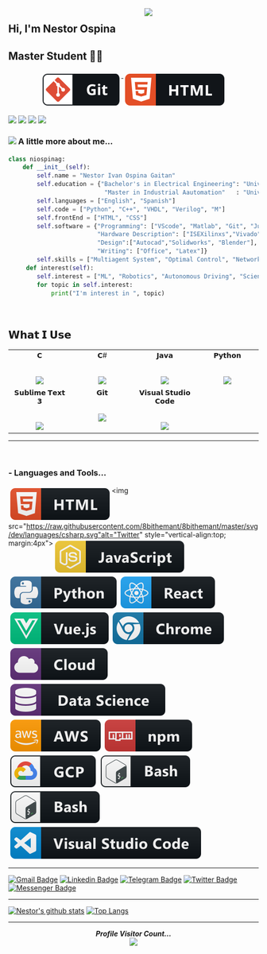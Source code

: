 <img align='right' src="https://media.giphy.com/media/M9gbBd9nbDrOTu1Mqx/giphy.gif" width="230">

## Hi, I'm Nestor Ospina 
## Master Student 👨‍💻
<!-- <h3>Contact me</h3> -->
<!-- <br> -->
<p align="center">
  <a href="#">
  </a> 
  
  
  <a href="#">
    <img src="svg/git.svg" alt="cplus" style="vertical-align:top; margin:6px 4px">
  </a> 
  
  
  <a href="#">
    <img src="svg/html.svg" alt="cplus" style="vertical-align:top; margin:6px 4px">
  </a> 
</p>

[![](https://img.shields.io/badge/LinkedIn-nestorospina-blue)](https://www.linkedin.com/in/nestor-ospina/)
[![](https://img.shields.io/badge/Gmail-niospinag%40unal.edu.co-red)](mailto:niospinag@unal.edu.co)
[![](https://img.shields.io/badge/Schoolar-Nestor%20Ivan%20Ospina-important)](https://scholar.google.com/citations?hl=es&user=LRhuGL8AAAAJ)
[![](https://img.shields.io/badge/Researchgate-Nestor%20Ivan%20Ospina-brightgreen)](https://www.researchgate.net/profile/Nestor-Ospina-Gaitan)
<!-- [![](https://img.shields.io/badge/Linkedin-Nestor%20Ospina-blue)](https://www.linkedin.com/in/nestor-ospina/) -->


### <img src="https://media.giphy.com/media/iigp4VDyf5dCLRlGkm/giphy.gif" width="50"> A little more about me...  

```python
class niospinag:
    def __init__(self):
        self.name = "Nestor Ivan Ospina Gaitan"
        self.education = {"Bachelor's in Electrical Engineering": "Universidad Nacional de Colombia",
                           "Master in Industrial Aautomation"   : "Universidad Nacional de Colombia" }
        self.languages = ["English", "Spanish"]
        self.code = ["Python", "C++", "VHDL", "Verilog", "M"]               
        self.frontEnd = ["HTML", "CSS"]
        self.software = {"Programming": ["VScode", "Matlab", "Git", "Jupiter", "Spyder"],
                         "Hardware Description": ["ISEXilinxs","Vivado", "Quartus"],
                         "Design":["Autocad","Solidworks", "Blender"],
                         "Writing": ["Office", "Latex"]}
        self.skills = ["Multiagent System", "Optimal Control", "Network systems"] 
     def interest(self):
        self.interest = ["ML", "Robotics", "Autonomous Driving", "Science and Technology"]
        for topic in self.interest:
            print("I'm interest in ", topic)
        
        
```


## 𝗪𝗵𝗮𝘁 𝗜 𝗨𝘀𝗲

<table>
  <tbody>
    <tr valign="top">
      <td width="25%" align="center">
        <span>𝗖</span><br><br><br>
        <img height="64px" src="https://cdn.svgporn.com/logos/c.svg">
      </td>
      <td width="25%" align="center">
        <span>𝗖#</span><br><br><br>
        <img height="64px" src="https://cdn.svgporn.com/logos/c-sharp.svg">
      </td>
      <td width="25%" align="center">
        <span>𝗝𝗮𝘃𝗮</span><br><br><br>
        <img height="64px" src="https://cdn.svgporn.com/logos/java.svg">
      </td>
      <td width="25%" align="center">
        <span>𝗣𝘆𝘁𝗵𝗼𝗻</span><br><br><br>
        <img height="64px" src="https://cdn.svgporn.com/logos/python.svg">
      </td>
    </tr>
    <tr valign="top">
      <td width="25%" align="center">
        <span>𝗦𝘂𝗯𝗹𝗶𝗺𝗲 𝗧𝗲𝘅𝘁 𝟯</span><br><br><br>
        <img height="64px" src="https://cdn.worldvectorlogo.com/logos/sublime-text.svg">
      </td>
      <td width="25%" align="center">
        <span>𝗚𝗶𝘁</span><br><br><br>
        <img height="64px" src="https://cdn.svgporn.com/logos/git-icon.svg">
      </td>
      <td width="25%" align="center">
        <span>𝗩𝗶𝘀𝘂𝗮𝗹 𝗦𝘁𝘂𝗱𝗶𝗼 𝗖𝗼𝗱𝗲</span><br><br><br>
        <img height="64px" src="https://cdn.svgporn.com/logos/visual-studio-code.svg">
      </td>
    </tr>
  </tbody>
</table>


<hr>



<br />

### - Languages and Tools...

<p align="center">
      <!-- For more icons please follow  https://github.com/MikeCodesDotNET/ColoredBadges -->
 
<img src="https://raw.githubusercontent.com/8bithemant/8bithemant/master/svg/dev/languages/html.svg" alt="Twitter" style="vertical-align:top; margin:4px"><img src="https://raw.githubusercontent.com/8bithemant/8bithemant/master/svg/dev/languages/csharp.svg"alt="Twitter" style="vertical-align:top; margin:4px"><img src="https://raw.githubusercontent.com/8bithemant/8bithemant/master/svg/dev/languages/js.svg" alt="Twitter" style="vertical-align:top; margin:4px"><img src="https://raw.githubusercontent.com/8bithemant/8bithemant/master/svg/dev/languages/python.svg" alt="Twitter" style="vertical-align:top; margin:4px"><img src="https://raw.githubusercontent.com/8bithemant/8bithemant/master/svg/dev/frameworks/react.svg" alt="Twitter" style="vertical-align:top; margin:4px"><img src="https://raw.githubusercontent.com/8bithemant/8bithemant/master/svg/dev/frameworks/vue.svg" alt="Twitter" style="vertical-align:top; margin:4px"><img src="https://raw.githubusercontent.com/8bithemant/8bithemant/master/svg/dev/misc/chrome.svg" alt="Twitter" style="vertical-align:top; margin:4px"><img src="https://raw.githubusercontent.com/8bithemant/8bithemant/master/svg/dev/misc/cloud.svg" alt="Twitter" style="vertical-align:top; margin:4px"><img src="https://raw.githubusercontent.com/8bithemant/8bithemant/master/svg/dev/misc/datascience.svg" alt="Twitter" style="vertical-align:top; margin:4px"><img src="https://raw.githubusercontent.com/8bithemant/8bithemant/master/svg/dev/services/aws.svg" alt="Twitter" style="vertical-align:top; margin:4px"><img src="https://raw.githubusercontent.com/8bithemant/8bithemant/master/svg/dev/services/npm.svg" alt="Twitter" style="vertical-align:top; margin:4px"><img src="https://raw.githubusercontent.com/8bithemant/8bithemant/master/svg/dev/services/gcp.svg" alt="Twitter" style="vertical-align:top; margin:4px"><img src="https://raw.githubusercontent.com/8bithemant/8bithemant/master/svg/dev/tools/bash.svg" alt="Twitter" style="vertical-align:top; margin:4px"><img src="https://raw.githubusercontent.com/8bithemant/8bithemant/master/svg/dev/tools/bash.svg" alt="Twitter" style="vertical-align:top; margin:4px"><img src="https://raw.githubusercontent.com/8bithemant/8bithemant/master/svg/dev/tools/visualstudio_code.svg" alt="Twitter" style="vertical-align:top; margin:4px">

</p>


<hr>



[![Gmail Badge](https://img.shields.io/badge/-sdey9@uic.edu-c14438?style=flat&logo=Gmail&logoColor=white)](mailto:sdey9@uic.edu "Connect via Email")
[![Linkedin Badge](https://img.shields.io/badge/-Samujjwaal%20Dey-0072b1?style=flat&logo=Linkedin&logoColor=white)](https://www.linkedin.com/in/samujjwaal/ "Connect on LinkedIn")
[![Telegram Badge](https://img.shields.io/badge/-@daftdey-0088CC?style=flat&logo=Telegram&logoColor=white)](https://t.me/daftdey "Contact on Telegram")
[![Twitter Badge](https://img.shields.io/badge/-@samujjwaal-00acee?style=flat&logo=Twitter&logoColor=white)](https://twitter.com/intent/follow?screen_name=samujjwaal "Follow on Twitter")
[![Messenger Badge](https://img.shields.io/badge/-Messenger-0078FF?style=flat&logo=Messenger&logoColor=white)](https://m.me/samujjwaal "Connect on Facebook")



<!--

⭐️ From [@ashrafkm](https://github.com/ashrafkm)

**niospinag/niospinag** is a ✨ _special_ ✨ repository because its `README.md` (this file) appears on your GitHub profile.

Here are some ideas to get you started:

- 🔭 I’m currently working on ...
- 🌱 I’m currently learning ...
- 👯 I’m looking to collaborate on ...
- 🤔 I’m looking for help with ...
- 💬 Ask me about ...
- 📫 How to reach me: ...
- 😄 Pronouns: ...
- ⚡ Fun fact: ...
-->

<hr>
<p align="center">
    
[![Nestor's github stats](https://github-readme-stats.vercel.app/api?username=niospinag&show_icons=true&theme=dark)](https://github.com/niospinag)
[![Top Langs](https://github-readme-stats.vercel.app/api/top-langs/?username=niospinag&show_icons=true&theme=dark&layout=compact&hide_border=true)](https://github.com/niospinag?tab=repositories)
</p>


<!---[![Top Langs](https://github-readme-stats.vercel.app/api/top-langs/?username=niospinag&show_icons=true&theme=dark&line_height=30)](https://github.com/niospinag/github-readme-stats) -->
<hr>
<p align="center"> 
  <i><b>Profile Visitor Count...</b></i><br>

  <img src="https://profile-counter.glitch.me/niospinag/count.svg" />
</p>
